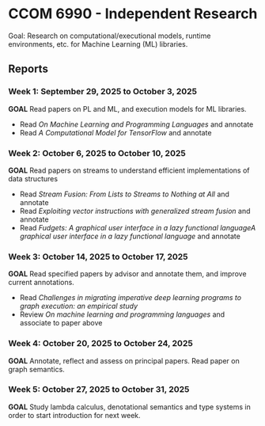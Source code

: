 # CCOM 6990 - Independent Research

Goal: Research on computational/executional models, runtime environments, etc. for Machine Learning (ML) libraries.

## Reports

### Week 1: September 29, 2025 to October 3, 2025

**GOAL** Read papers on PL and ML, and execution models for ML libraries.

* Read _On Machine Learning and Programming Languages_ and annotate
* Read _A Computational Model for TensorFlow_ and annotate

### Week 2: October 6, 2025 to October 10, 2025

**GOAL** Read papers on streams to understand efficient implementations of data structures

* Read _Stream Fusion: From Lists to Streams to Nothing at All_ and annotate
* Read _Exploiting vector instructions with generalized stream fusion_ and annotate
* Read _Fudgets: A graphical user interface in a lazy functional languageA graphical user interface in a lazy functional language_ and annotate

### Week 3: October 14, 2025 to October 17, 2025

**GOAL** Read specified papers by advisor and annotate them, and improve current annotations.

* Read _Challenges in migrating imperative deep learning programs to graph execution: an empirical study_
* Review _On machine learning and programming languages_ and associate to paper above

### Week 4: October 20, 2025 to October 24, 2025

**GOAL** Annotate, reflect and assess on principal papers. Read paper on graph semantics.

### Week 5: October 27, 2025 to October 31, 2025

**GOAL** Study lambda calculus, denotational semantics and type systems in order to start introduction for next week.
